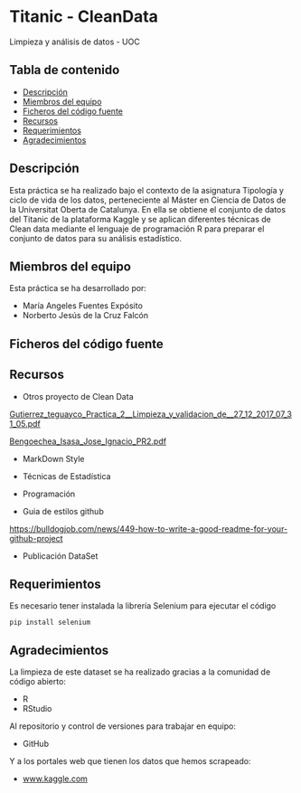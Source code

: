 # Titanic - CleanData 
Limpieza y análisis de datos - UOC

## Tabla de contenido
* [Descripción](#descripcion)
* [Miembros del equipo](#miembros-del-equipo)
* [Ficheros del código fuente](#ficheros-del-codigo-fuente)
* [Recursos](#recursos)
* [Requerimientos](#requerimientos)
* [Agradecimientos](#agradecimientos)

## Descripción
Esta práctica se ha realizado bajo el contexto de la asignatura Tipología y ciclo de vida de los datos, perteneciente al Máster en Ciencia de Datos de la Universitat Oberta de Catalunya. En ella se obtiene el conjunto de datos del Titanic de la plataforma Kaggle y se aplican diferentes técnicas de Clean data mediante el lenguaje de programación R para preparar el conjunto de datos para su análisis estadístico.

## Miembros del equipo
Esta práctica se ha desarrollado por:
* María Angeles Fuentes Expósito
* Norberto Jesús de la Cruz Falcón
## Ficheros del código fuente


## Recursos

* Otros proyecto de Clean Data

[Gutierrez_teguayco_Practica_2__Limpieza_y_validacion_de__27_12_2017_07_31_05.pdf](https://campus.uoc.edu/webapps/classroom/download.do?nav=activitats&sub-nav=descarregar-adjunt&id=893669&serial=false&s=4eaec72a3cb2e9f2bedb57da3e6bcf0e5a10e82cb46df0cd8041f8810b2cf5afad55b752c134ad0e19859d776730204c494fb85a2f5c7ae58fea00a52d095dee&domainId=864495&proposedFilename=Bengoechea_Isasa_Jose_Ignacio_PR2.pdf&idLang=&javascriptDisabled=false&subjectId=864495&domainCode=212_m2_851_02&classroomId=870338)

[Bengoechea_Isasa_Jose_Ignacio_PR2.pdf](https://campus.uoc.edu/webapps/classroom/download.do?nav=activitats&sub-nav=descarregar-adjunt&id=893669&serial=false&s=4eaec72a3cb2e9f2bedb57da3e6bcf0e5a10e82cb46df0cd8041f8810b2cf5afad55b752c134ad0e19859d776730204c494fb85a2f5c7ae58fea00a52d095dee&domainId=864495&proposedFilename=Bengoechea_Isasa_Jose_Ignacio_PR2.pdf&idLang=&javascriptDisabled=false&subjectId=864495&domainCode=212_m2_851_02&classroomId=870338)

* MarkDown Style

* Técnicas de Estadística

* Programación



* Guia de estilos github

https://bulldogjob.com/news/449-how-to-write-a-good-readme-for-your-github-project

* Publicación DataSet



## Requerimientos

Es necesario tener instalada la librería Selenium para ejecutar el código
```
pip install selenium
```


## Agradecimientos
La limpieza de este dataset se ha realizado gracias a la comunidad de código abierto:
* R
* RStudio

Al repositorio y control de versiones para trabajar en equipo:
* GitHub

Y a los portales web que tienen los datos que hemos scrapeado:
* www.kaggle.com
